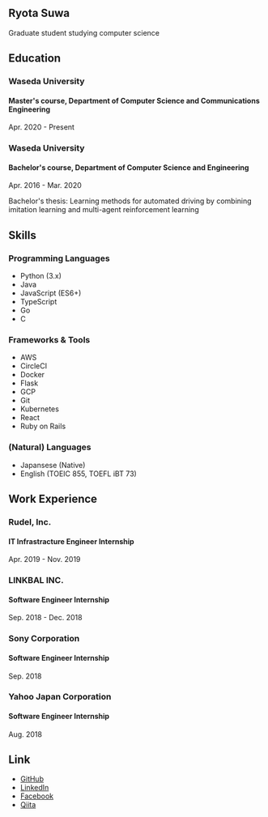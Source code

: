 ## Ryota Suwa

Graduate student studying computer science

## Education

### Waseda University

#### Master's course, Department of Computer Science and Communications Engineering

Apr. 2020 - Present


### Waseda University

#### Bachelor's course, Department of Computer Science and Engineering

Apr. 2016 - Mar. 2020

Bachelor's thesis: Learning methods for automated driving by combining imitation learning and multi-agent reinforcement learning


## Skills

### Programming Languages

- Python (3.x)
- Java
- JavaScript (ES6+)
- TypeScript
- Go
- C

### Frameworks & Tools

- AWS
- CircleCI
- Docker
- Flask
- GCP
- Git
- Kubernetes
- React
- Ruby on Rails

### (Natural) Languages

- Japansese (Native)
- English (TOEIC 855, TOEFL iBT 73)

## Work Experience


### Rudel, Inc.

#### IT Infrastracture Engineer Internship

Apr. 2019 - Nov. 2019


### LINKBAL INC.

#### Software Engineer Internship

Sep. 2018 - Dec. 2018


### Sony Corporation

#### Software Engineer Internship

Sep. 2018


### Yahoo Japan Corporation

#### Software Engineer  Internship

Aug. 2018


## Link

- [GitHub](https://github.com/rsuwa/)
- [LinkedIn](https://www.linkedin.com/in/ryotasuwa/)
- [Facebook](https://www.facebook.com/ryota.suwa.5/)
- [Qiita](https://qiita.com/rsuwa/)
